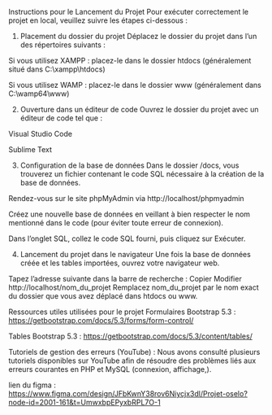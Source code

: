 Instructions pour le Lancement du Projet
Pour exécuter correctement le projet en local, veuillez suivre les étapes ci-dessous :

1. Placement du dossier du projet
Déplacez le dossier du projet dans l’un des répertoires suivants :

Si vous utilisez XAMPP : placez-le dans le dossier htdocs (généralement situé dans C:\xampp\htdocs)

Si vous utilisez WAMP : placez-le dans le dossier www (généralement dans C:\wamp64\www)

2. Ouverture dans un éditeur de code
Ouvrez le dossier du projet avec un éditeur de code tel que :

Visual Studio Code

Sublime Text

3. Configuration de la base de données
Dans le dossier /docs, vous trouverez un fichier contenant le code SQL nécessaire à la création de la base de données.

Rendez-vous sur le site phpMyAdmin via http://localhost/phpmyadmin

Créez une nouvelle base de données en veillant à bien respecter le nom mentionné dans le code (pour éviter toute erreur de connexion).

Dans l’onglet SQL, collez le code SQL fourni, puis cliquez sur Exécuter.

4. Lancement du projet dans le navigateur
Une fois la base de données créée et les tables importées, ouvrez votre navigateur web.

Tapez l’adresse suivante dans la barre de recherche :
Copier
Modifier
http://localhost/nom_du_projet
Remplacez nom_du_projet par le nom exact du dossier que vous avez déplacé dans htdocs ou www.

Ressources utiles utilisées pour le projet
Formulaires Bootstrap 5.3 :
https://getbootstrap.com/docs/5.3/forms/form-control/

Tables Bootstrap 5.3 :
https://getbootstrap.com/docs/5.3/content/tables/

Tutoriels de gestion des erreurs (YouTube) :
Nous avons consulté plusieurs tutoriels disponibles sur YouTube afin de résoudre des problèmes liés aux erreurs courantes en PHP et MySQL (connexion, affichage,).


lien du figma : https://www.figma.com/design/JFbKwnY38rov6Niycjx3dl/Projet-oselo?node-id=2001-161&t=UmwxbpEPyxbRPL7O-1